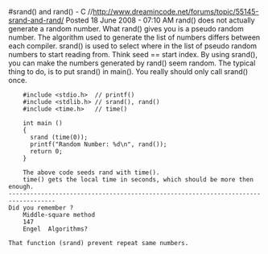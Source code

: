 #srand() and rand() - C
      //http://www.dreamincode.net/forums/topic/55145-srand-and-rand/
      Posted 18 June 2008 - 07:10 AM
      rand() does not actually generate a random number. What rand() gives you is a pseudo random number. 
      The algorithm used to generate the list of numbers differs between each compiler.
      srand() is used to select where in the list of pseudo random numbers to start reading from. 
      Think seed == start index. By using srand(), you can make the numbers generated by rand() seem random.
      The typical thing to do, is to put srand() in main(). 
      You really should only call srand() once.


    	#include <stdio.h>  // printf()
    	#include <stdlib.h> // srand(), rand()
    	#include <time.h>   // time()
    
    	int main ()
    	{
    	  srand (time(0));
    	  printf("Random Number: %d\n", rand());
    	  return 0;
    	}
    	
    	The above code seeds rand with time(). 
    	time() gets the local time in seconds, which should be more then enough. 
    -----------------------------------------------------------------------------------
    Did you remember ?
        Middle-square method
        147 
        Engel  Algorithms?  
        
    That function (srand) prevent repeat same numbers. 

